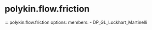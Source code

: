# polykin.flow.friction

::: polykin.flow.friction
    options:
        members:
            - DP_GL_Lockhart_Martinelli
